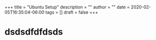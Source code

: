 +++
title = "Ubuntu Setup"
description = ""
author = ""
date = 2020-02-05T16:35:04-06:00
tags = []
draft = false
+++
# dsdsdfdfdsds